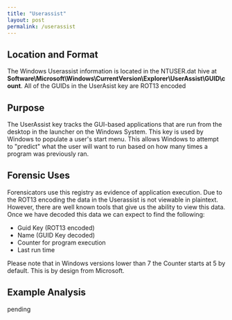 ```yaml
---
title: "Userassist"
layout: post
permalink: /userassist
---
```


## Location and Format

The Windows Userassist information is located in the NTUSER.dat hive at **Software\Microsoft\Windows\CurrentVersion\Explorer\UserAssist\GUID\count**. All of the GUIDs in the UserAsist key are ROT13 encoded

## Purpose

The UserAssist key tracks the GUI-based applications that are run from the desktop in the launcher on the Windows System. This key is used by Windows to populate a user's start menu. This allows Windows to attempt to "predict" what the user will want to run based on how many times a program was previously ran.

## Forensic Uses

Forensicators use this registry as evidence of application execution. Due to the ROT13 encoding the data in the Userassist is not viewable in plaintext. However, there are well known tools that give us the ability to view this data. Once we have decoded this data we can expect to find the following:
-  Guid Key (ROT13 encoded)
-  Name (GUID Key decoded)
-  Counter for program execution
-  Last run time

Please note that in Windows versions lower than 7 the Counter starts at 5 by default. This is by design from Microsoft.

## Example Analysis

pending